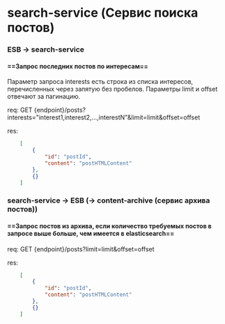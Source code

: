 # search-service (Сервис поиска постов)

### ESB -> search-service

#### ==Запрос последних постов по интересам==

Параметр запроса interests есть строка из списка интересов,  
перечисленных через запятую без пробелов. Параметры limit и offset отвечают за пагинацию.

req: GET {endpoint}/posts?interests="interest1,interest2,...,interestN"&limit=limit&offset=offset

res: 
```JSON
    [  
        {  
            "id": "postId",  
            "content": "postHTMLContent" 
        },  
        {}  
    ]
```

### search-service -> ESB (-> content-archive (сервис архива постов))

#### ==Запрос постов из архива, если количество требуемых постов в запросе выше больше, чем имеется в elasticsearch==

req: GET {endpoint}/posts?limit=limit&offset=offset

res: 
```JSON
    [  
        {  
            "id": "postId",  
            "content": "postHTMLContent" 
        },  
        {}  
    ]
```